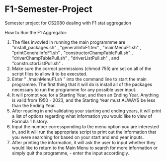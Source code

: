 # F1-Semester-Project
Semester project for CS2080 dealing with F1 stat aggregation

How to Run the F1 Aggregator:
  1. The files invovled in running the main programmme are "install_packages.sh" , "generalInfoF1.tex" ,
      "mainMenuF1.sh" , "printGeneralInfoF1.sh" , "constructorChampTablePull.sh" , "driverChampTablePull.sh" , "driverListPull.sh" , and "constructorListPull.sh" . 
  3. Make sure the correct permissions (chmod 755) are set on all of the script files to allow it to be executed.
  4. Enter " ./mainMenuF1.sh " into the command line to start the main programme. The first thing that it will do is install all of the packages necessary to run the programme for any possible user input.
  5. It will prompt you for a Starting Year, and then an Ending Year. Anything is valid from 1950 - 2023, and the Starting Year must ALWAYS be less than the Ending Year.
  6. After reading in and validating your starting and ending years, it will print a list of options regarding what information you would like to view of Formula 1 history.
  7. Input the number corressponding to the menu option you are interested in, and it will run the appropriate script to print out the information that you were searching for based on your start and end year inputs.
  8. After printing the information, it will ask the user to input whether they would like to return to the Main Menu to search for more information or simply quit the programme, - enter the input accordingly.

